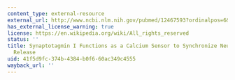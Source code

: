 ```yaml
---
content_type: external-resource
external_url: http://www.ncbi.nlm.nih.gov/pubmed/12467593?ordinalpos=6&itool=EntrezSystem2.PEntrez.Pubmed.Pubmed_ResultsPanel.Pubmed_DefaultReportPanel.Pubmed_RVDocSum
has_external_license_warning: true
license: https://en.wikipedia.org/wiki/All_rights_reserved
status: ''
title: Synaptotagmin I Functions as a Calcium Sensor to Synchronize Neurotransmitter
  Release
uid: 41f5d9fc-374b-4384-b0f6-60ac349c4555
wayback_url: ''
---
```

